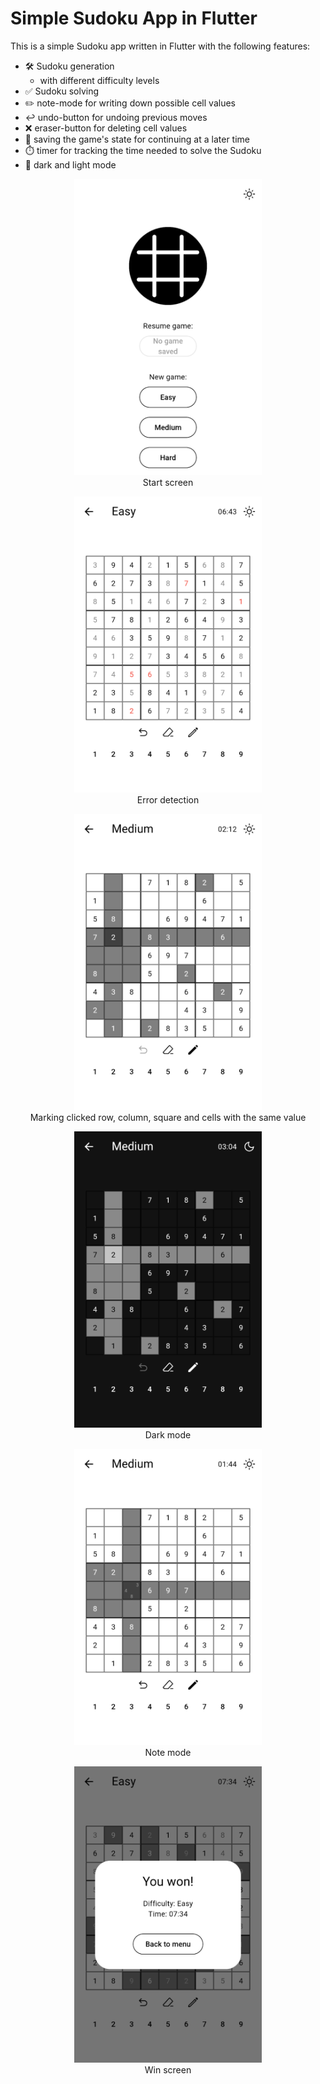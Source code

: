 # Simple Sudoku App in Flutter

This is a simple Sudoku app written in Flutter with the following features:  
- 🛠️ Sudoku generation
    - with different difficulty levels
- ✅ Sudoku solving
- ✏️ note-mode for writing down possible cell values
- ↩️ undo-button for undoing previous moves
- ❌ eraser-button for deleting cell values
- 💾 saving the game's state for continuing at a later time
- ⏱️ timer for tracking the time needed to solve the Sudoku
- 🌙 dark and light mode

<p align="center">
    <img src="screenshots/start_screen.png" alt="start screen" width="300"/><br>
    Start screen
</p>
<p align="center">
    <img src="screenshots/error_detection.png" alt="error detection" width="300"/><br>
    Error detection
</p>
<p align="center">
    <img src="screenshots/marking.png" alt="marking" width="300"/><br>
    Marking clicked row, column, square and cells with the same value
</p>
<p align="center">
    <img src="screenshots/darkmode.png" alt="dark mode" width="300"/><br>
    Dark mode
</p>
<p align="center">
    <img src="screenshots/notes.png" alt="note mode" width="300"/><br>
    Note mode
</p>
<p align="center">
    <img src="screenshots/win_screen.png" alt="win screen" width="300"/><br>
    Win screen
</p>